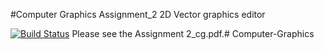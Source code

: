 #Computer Graphics Assignment_2
2D Vector graphics editor

[![Build Status](https://travis-ci.com/NYUGraphics/assignment2-zoey110.svg?token=qfTY3nTGB1yQe2HmVsCg&branch=master)](https://travis-ci.com/NYUGraphics/assignment2-zoey110)
Please see the Assignment 2_cg.pdf.# Computer-Graphics

